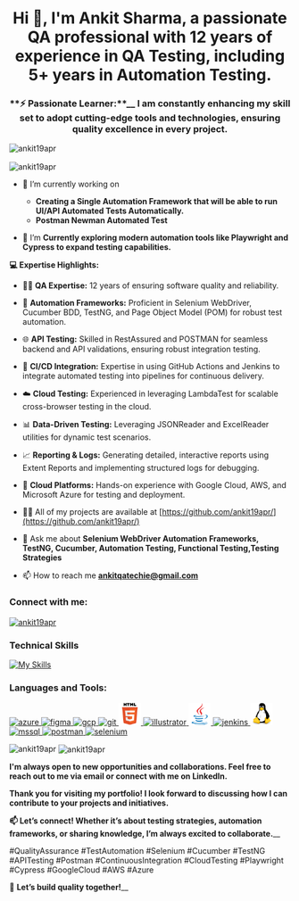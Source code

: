 <h1 align="center">Hi 👋, I'm Ankit Sharma, a passionate QA professional with 12 years of experience in QA Testing, including 5+ years in Automation Testing.</h1>
<h3 align="center">**⚡ Passionate Learner:**__ I am constantly enhancing my skill set to adopt cutting-edge tools and technologies, ensuring quality excellence in every project.</h3>


<p align="left"> <img src="https://komarev.com/ghpvc/?username=ankit19apr&label=Profile%20views&color=0e75b6&style=flat" alt="ankit19apr" /> </p>

<p><img align="center" src="https://github-readme-stats.vercel.app/api/top-langs?username=ankit19apr&show_icons=true&locale=en&layout=compact" alt="ankit19apr" /></p>

- 🔭 I’m currently working on
  -   **Creating a Single Automation Framework that will be able to run UI/API Automated Tests Automatically.**
  -    **Postman Newman Automated Test**

- 🌱 I’m  **Currently exploring modern automation tools like Playwright and Cypress to expand testing capabilities.**

**💻 Expertise Highlights:**

  - 🕵️‍♂️ **QA Expertise:** 12 years of ensuring software quality and reliability.

  - 🤖 **Automation Frameworks:** Proficient in Selenium WebDriver, Cucumber BDD, TestNG, and Page Object Model (POM) for robust test automation.

  - 🌐 **API Testing:** Skilled in RestAssured and POSTMAN for seamless backend and API validations, ensuring robust integration testing.

  - 🔄 **CI/CD Integration:** Expertise in using GitHub Actions and Jenkins to integrate automated testing into pipelines for continuous delivery.

  - ☁️ **Cloud Testing:** Experienced in leveraging LambdaTest for scalable cross-browser testing in the cloud.

  - 📊 **Data-Driven Testing:** Leveraging JSONReader and ExcelReader utilities for dynamic test scenarios.

  - 📈 **Reporting & Logs:** Generating detailed, interactive reports using Extent Reports and implementing structured logs for debugging.

  - 🚀 **Cloud Platforms:** Hands-on experience with Google Cloud, AWS, and Microsoft Azure for testing and deployment.




- 👨‍💻 All of my projects are available at [https://github.com/ankit19apr/](https://github.com/ankit19apr/)

- 💬 Ask me about **Selenium WebDriver Automation Frameworks, TestNG, Cucumber, Automation Testing, Functional Testing,Testing Strategies**

- 📫 How to reach me **ankitqatechie@gmail.com**

<h3 align="left">Connect with me:</h3>
<p align="left">
<a href="https://linkedin.com/in/ankit19apr" target="blank"><img align="center" src="https://raw.githubusercontent.com/rahuldkjain/github-profile-readme-generator/master/src/images/icons/Social/linked-in-alt.svg" alt="ankit19apr" height="30" width="40" /></a>
</p>

<h3 align="left">Technical Skills</h3>

[![My Skills](https://skillicons.dev/icons?i=java,selenium,github,eclipse,gherkin,idea,html,jenkins,ai,maven,postman,gcp,sql)](https://skillicons.dev)

<h3 align="left">Languages and Tools:</h3>
<p align="left"> <a href="https://azure.microsoft.com/en-in/" target="_blank" rel="noreferrer"> <img src="https://www.vectorlogo.zone/logos/microsoft_azure/microsoft_azure-icon.svg" alt="azure" width="40" height="40"/> </a> <a href="https://www.figma.com/" target="_blank" rel="noreferrer"> <img src="https://www.vectorlogo.zone/logos/figma/figma-icon.svg" alt="figma" width="40" height="40"/> </a> <a href="https://cloud.google.com" target="_blank" rel="noreferrer"> <img src="https://www.vectorlogo.zone/logos/google_cloud/google_cloud-icon.svg" alt="gcp" width="40" height="40"/> </a> <a href="https://git-scm.com/" target="_blank" rel="noreferrer"> <img src="https://www.vectorlogo.zone/logos/git-scm/git-scm-icon.svg" alt="git" width="40" height="40"/> </a> <a href="https://www.w3.org/html/" target="_blank" rel="noreferrer"> <img src="https://raw.githubusercontent.com/devicons/devicon/master/icons/html5/html5-original-wordmark.svg" alt="html5" width="40" height="40"/> </a> <a href="https://www.adobe.com/in/products/illustrator.html" target="_blank" rel="noreferrer"> <img src="https://www.vectorlogo.zone/logos/adobe_illustrator/adobe_illustrator-icon.svg" alt="illustrator" width="40" height="40"/> </a> <a href="https://www.java.com" target="_blank" rel="noreferrer"> <img src="https://raw.githubusercontent.com/devicons/devicon/master/icons/java/java-original.svg" alt="java" width="40" height="40"/> </a> <a href="https://www.jenkins.io" target="_blank" rel="noreferrer"> <img src="https://www.vectorlogo.zone/logos/jenkins/jenkins-icon.svg" alt="jenkins" width="40" height="40"/> </a> <a href="https://www.linux.org/" target="_blank" rel="noreferrer"> <img src="https://raw.githubusercontent.com/devicons/devicon/master/icons/linux/linux-original.svg" alt="linux" width="40" height="40"/> </a> <a href="https://www.microsoft.com/en-us/sql-server" target="_blank" rel="noreferrer"> <img src="https://www.svgrepo.com/show/303229/microsoft-sql-server-logo.svg" alt="mssql" width="40" height="40"/> </a> <a href="https://postman.com" target="_blank" rel="noreferrer"> <img src="https://www.vectorlogo.zone/logos/getpostman/getpostman-icon.svg" alt="postman" width="40" height="40"/> </a> <a href="https://www.selenium.dev" target="_blank" rel="noreferrer"> <img src="https://raw.githubusercontent.com/detain/svg-logos/780f25886640cef088af994181646db2f6b1a3f8/svg/selenium-logo.svg" alt="selenium" width="40" height="40"/> </a> </p>

<p><img align="left" src="https://github-readme-stats.vercel.app/api/top-langs?username=ankit19apr&show_icons=true&locale=en&layout=compact" alt="ankit19apr" /></p>

<p>&nbsp;<img align="center" src="https://github-readme-stats.vercel.app/api?username=ankit19apr&show_icons=true&locale=en" alt="ankit19apr" /></p>



**I'm always open to new opportunities and collaborations. Feel free to reach out to me via email or connect with me on LinkedIn.**

**Thank you for visiting my portfolio! I look forward to discussing how I can contribute to your projects and initiatives.**

**📫 Let’s connect! Whether it’s about testing strategies, automation frameworks, or sharing knowledge, I’m always excited to collaborate.**__

#QualityAssurance #TestAutomation #Selenium #Cucumber #TestNG #APITesting #Postman #ContinuousIntegration #CloudTesting #Playwright #Cypress #GoogleCloud #AWS #Azure

🎯 **Let’s build quality together!**__

